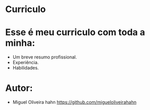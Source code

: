 # Curriculo

# Esse é meu curriculo com toda a minha:
- Um breve resumo profissional.
- Experiência.
- Habilidades.
# Autor:
- Miguel Oliveira hahn https://github.com/migueloliveirahahn
